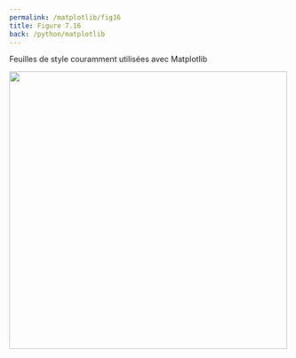 ```yaml
---
permalink: /matplotlib/fig16
title: Figure 7.16
back: /python/matplotlib
---
```


Feuilles de style couramment utilisées avec Matplotlib

<img src="/python/_static/matplotlib/fig16.png" width="500px"/>

<script src="https://emgithub.com/embed.js?target=https%3A%2F%2Fgithub.com%2Fxoolive%2Fpython%2Fblob%2Fmaster%2F02-ecosysteme%2F07-matplotlib%2Ffig16.py&style=github-gist&showLineNumbers=on"></script>
